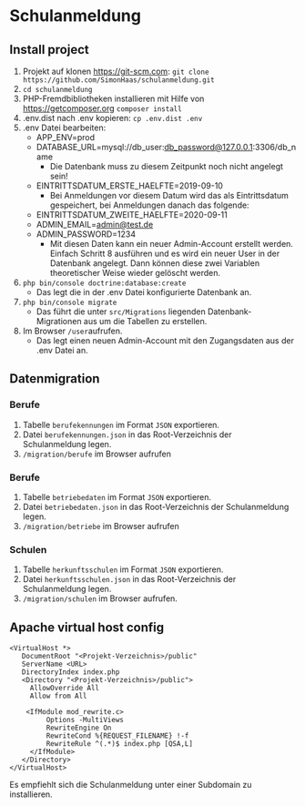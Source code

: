 # Schulanmeldung

## Install project

1. Projekt auf klonen https://git-scm.com: `git clone https://github.com/SimonHaas/schulanmeldung.git`
2. `cd schulanmeldung`
3. PHP-Fremdbibliotheken installieren mit Hilfe von https://getcomposer.org `composer install`
4. .env.dist nach .env kopieren: `cp .env.dist .env`
3. .env Datei bearbeiten:
	* APP_ENV=prod
	* DATABASE_URL=mysql://db_user:db_password@127.0.0.1:3306/db_name
		- Die Datenbank muss zu diesem Zeitpunkt noch nicht angelegt sein!
	* EINTRITTSDATUM_ERSTE_HAELFTE=2019-09-10
	 	- Bei Anmeldungen vor diesem Datum wird das als Eintrittsdatum gespeichert, bei Anmeldungen danach das folgende:
	* EINTRITTSDATUM_ZWEITE_HAELFTE=2020-09-11
	* ADMIN_EMAIL=admin@test.de
	* ADMIN_PASSWORD=1234
		- Mit diesen Daten kann ein neuer Admin-Account erstellt werden. Einfach Schritt 8 ausführen und es wird ein neuer User in der Datenbank angelegt. Dann können diese zwei Variablen theoretischer Weise wieder gelöscht werden.
4. `php bin/console doctrine:database:create`
    * Das legt die in der .env Datei konfigurierte Datenbank an.
5. `php bin/console migrate`
    * Das führt die unter `src/Migrations` liegenden Datenbank-Migrationen aus um die Tabellen zu erstellen.
6. Im Browser `/user`aufrufen. 
    * Das legt einen neuen Admin-Account mit den Zugangsdaten aus der .env Datei an.
    
    
## Datenmigration
### Berufe
1. Tabelle `berufekennungen` im Format `JSON` exportieren.
2. Datei `berufekennungen.json` in das Root-Verzeichnis der Schulanmeldung legen.
3. `/migration/berufe` im Browser aufrufen

### Berufe
1. Tabelle `betriebedaten` im Format `JSON` exportieren.
2. Datei `betriebedaten.json` in das Root-Verzeichnis der Schulanmeldung legen.
3. `/migration/betriebe` im Browser aufrufen

### Schulen
1. Tabelle `herkunftsschulen` im Format `JSON` exportieren.
2. Datei `herkunftsschulen.json` in das Root-Verzeichnis der Schulanmeldung legen.
3. `/migration/schulen` im Browser aufrufen.

## Apache virtual host config

```
<VirtualHost *>
   DocumentRoot "<Projekt-Verzeichnis>/public"
   ServerName <URL>
   DirectoryIndex index.php
   <Directory "<Projekt-Verzeichnis>/public">
     AllowOverride All
     Allow from All
 	
 	<IfModule mod_rewrite.c>
         Options -MultiViews
         RewriteEngine On
         RewriteCond %{REQUEST_FILENAME} !-f
         RewriteRule ^(.*)$ index.php [QSA,L]
     </IfModule>
   </Directory>
</VirtualHost>
```
Es empfiehlt sich die Schulanmeldung unter einer Subdomain zu installieren.
              


